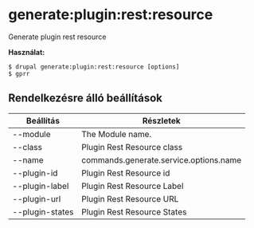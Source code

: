 # generate:plugin:rest:resource
Generate plugin rest resource

**Használat:**
```
$ drupal generate:plugin:rest:resource [options]
$ gprr  
```

## Rendelkezésre álló beállítások
Beállítás | Részletek
-------|-------------
--module | The Module name.
--class | Plugin Rest Resource class
--name | commands.generate.service.options.name
--plugin-id | Plugin Rest Resource id
--plugin-label | Plugin Rest Resource Label
--plugin-url | Plugin Rest Resource URL
--plugin-states | Plugin Rest Resource States
